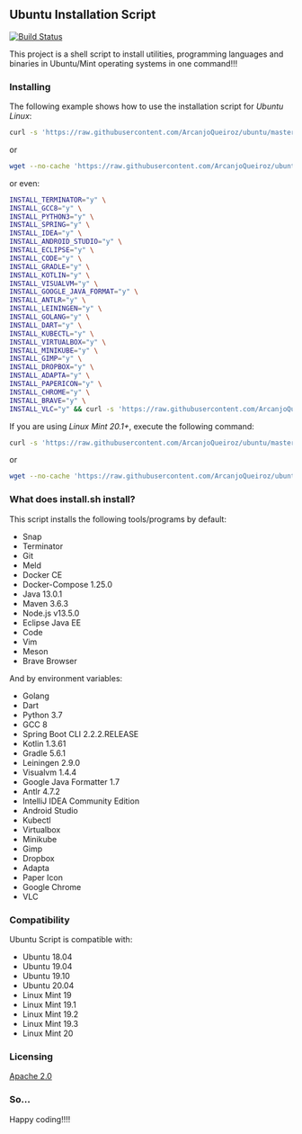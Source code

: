 ## Ubuntu Installation Script

[![Build Status](https://travis-ci.org/ArcanjoQueiroz/ubuntu.svg?branch=master)](https://travis-ci.org/ArcanjoQueiroz/ubuntu)

This project is a shell script to install utilities, programming languages and binaries in Ubuntu/Mint operating systems in one command!!!

### Installing

The following example shows how to use the installation script for *Ubuntu Linux*:

```sh
curl -s 'https://raw.githubusercontent.com/ArcanjoQueiroz/ubuntu/master/install.sh' | bash
```

or

```sh
wget --no-cache 'https://raw.githubusercontent.com/ArcanjoQueiroz/ubuntu/master/install.sh' && chmod u+x install.sh && ./install.sh
```

or even:

```sh
INSTALL_TERMINATOR="y" \
INSTALL_GCC8="y" \
INSTALL_PYTHON3="y" \
INSTALL_SPRING="y" \
INSTALL_IDEA="y" \
INSTALL_ANDROID_STUDIO="y" \
INSTALL_ECLIPSE="y" \
INSTALL_CODE="y" \
INSTALL_GRADLE="y" \
INSTALL_KOTLIN="y" \
INSTALL_VISUALVM="y" \
INSTALL_GOOGLE_JAVA_FORMAT="y" \
INSTALL_ANTLR="y" \
INSTALL_LEININGEN="y" \
INSTALL_GOLANG="y" \
INSTALL_DART="y" \
INSTALL_KUBECTL="y" \
INSTALL_VIRTUALBOX="y" \
INSTALL_MINIKUBE="y" \
INSTALL_GIMP="y" \
INSTALL_DROPBOX="y" \
INSTALL_ADAPTA="y" \
INSTALL_PAPERICON="y" \
INSTALL_CHROME="y" \
INSTALL_BRAVE="y" \
INSTALL_VLC="y" && curl -s 'https://raw.githubusercontent.com/ArcanjoQueiroz/ubuntu/master/install.sh' | bash
```

If you are using *Linux Mint 20.1+*, execute the following command:

```sh
curl -s 'https://raw.githubusercontent.com/ArcanjoQueiroz/ubuntu/master/mint.sh' | bash
```

or

```sh
wget --no-cache 'https://raw.githubusercontent.com/ArcanjoQueiroz/ubuntu/master/mint.sh' && chmod u+x mint.sh && ./mint.sh
```

### What does install.sh install?

This script installs the following tools/programs by default:

* Snap
* Terminator
* Git
* Meld
* Docker CE
* Docker-Compose 1.25.0
* Java 13.0.1
* Maven 3.6.3
* Node.js v13.5.0
* Eclipse Java EE
* Code
* Vim
* Meson
* Brave Browser

And by environment variables:

* Golang
* Dart
* Python 3.7
* GCC 8
* Spring Boot CLI 2.2.2.RELEASE
* Kotlin 1.3.61
* Gradle 5.6.1
* Leiningen 2.9.0
* Visualvm 1.4.4
* Google Java Formatter 1.7
* Antlr 4.7.2
* IntelliJ IDEA Community Edition
* Android Studio
* Kubectl
* Virtualbox
* Minikube
* Gimp
* Dropbox
* Adapta
* Paper Icon
* Google Chrome
* VLC
  
### Compatibility

Ubuntu Script is compatible with:

* Ubuntu 18.04
* Ubuntu 19.04
* Ubuntu 19.10
* Ubuntu 20.04
* Linux Mint 19
* Linux Mint 19.1
* Linux Mint 19.2
* Linux Mint 19.3
* Linux Mint 20

### Licensing

[Apache 2.0](https://www.apache.org/licenses/LICENSE-2.0.html)

### So...

Happy coding!!!!

